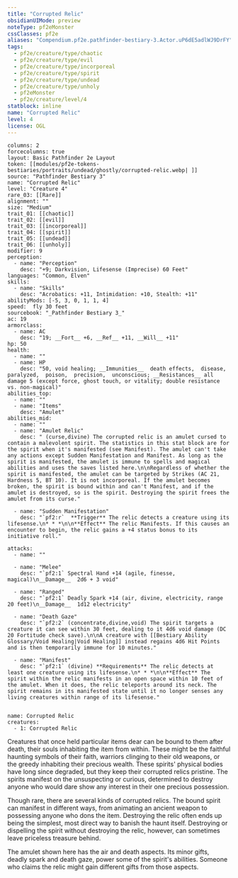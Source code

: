 ```yaml
---
title: "Corrupted Relic"
obsidianUIMode: preview
noteType: pf2eMonster
cssClasses: pf2e
aliases: "Compendium.pf2e.pathfinder-bestiary-3.Actor.uP6dE5adlWJ9DrFY" 
tags:
  - pf2e/creature/type/chaotic
  - pf2e/creature/type/evil
  - pf2e/creature/type/incorporeal
  - pf2e/creature/type/spirit
  - pf2e/creature/type/undead
  - pf2e/creature/type/unholy
  - pf2eMonster
  - pf2e/creature/level/4
statblock: inline
name: "Corrupted Relic"
level: 4
license: OGL
---
```


```statblock
columns: 2
forcecolumns: true
layout: Basic Pathfinder 2e Layout
token: [[modules/pf2e-tokens-bestiaries/portraits/undead/ghostly/corrupted-relic.webp| ]]
source: "Pathfinder Bestiary 3"
name: "Corrupted Relic"
level: "Creature 4"
rare_03: [[Rare]]
alignment: ""
size: "Medium"
trait_01: [[chaotic]]
trait_02: [[evil]]
trait_03: [[incorporeal]]
trait_04: [[spirit]]
trait_05: [[undead]]
trait_06: [[unholy]]
modifier: 9
perception:
  - name: "Perception"
    desc: "+9; Darkvision, Lifesense (Imprecise) 60 Feet"
languages: "Common, Elven"
skills:
  - name: "Skills"
    desc: "Acrobatics: +11, Intimidation: +10, Stealth: +11"
abilityMods: [-5, 3, 0, 1, 1, 4]
speed:  fly 30 feet
sourcebook: "_Pathfinder Bestiary 3_"
ac: 19
armorclass:
  - name: AC
    desc: "19; __Fort__ +6, __Ref__ +11, __Will__ +11"
hp: 50
health:
  - name: ""
  - name: HP
    desc: "50, void healing; __Immunities__  death effects,  disease,  paralyzed,  poison,  precision,  unconscious; __Resistances__ all damage 5 (except force, ghost touch, or vitality; double resistance vs. non-magical)"
abilities_top:
  - name: ""
  - name: "Items"
    desc: "Amulet"
abilities_mid:
  - name: ""
  - name: "Amulet Relic"
    desc: " (curse,divine) The corrupted relic is an amulet cursed to contain a malevolent spirit. The statistics in this stat block are for the spirit when it's manifested (see Manifest). The amulet can't take any actions except Sudden Manifestation and Manifest. As long as the spirit is manifested, the amulet is immune to spells and magical abilities and uses the saves listed here.\n\nRegardless of whether the spirit is manifested, the amulet can be targeted by Strikes (AC 21, Hardness 5, BT 10). It is not incorporeal. If the amulet becomes broken, the spirit is bound within and can't Manifest, and if the amulet is destroyed, so is the spirit. Destroying the spirit frees the amulet from its curse."

  - name: "Sudden Manifestation"
    desc: "`pf2:r`  **Trigger** The relic detects a creature using its lifesense.\n* * *\n\n**Effect** The relic Manifests. If this causes an encounter to begin, the relic gains a +4 status bonus to its initiative roll."

attacks:
  - name: ""

  - name: "Melee"
    desc: "`pf2:1` Spectral Hand +14 (agile, finesse, magical)\n__Damage__  2d6 + 3 void"

  - name: "Ranged"
    desc: "`pf2:1` Deadly Spark +14 (air, divine, electricity, range 20 feet)\n__Damage__  1d12 electricity"

  - name: "Death Gaze"
    desc: "`pf2:2` (concentrate,divine,void) The spirit targets a creature it can see within 30 feet, dealing to it 4d6 void damage (DC 20 Fortitude check save).\n\nA creature with [[Bestiary Ability Glossary/Void Healing|Void Healing]] instead regains 4d6 Hit Points and is then temporarily immune for 10 minutes."

  - name: "Manifest"
    desc: "`pf2:1` (divine) **Requirements** The relic detects at least one creature using its lifesense.\n* * *\n\n**Effect** The spirit within the relic manifests in an open space within 10 feet of the amulet. When it does, the relic teleports around its neck. The spirit remains in its manifested state until it no longer senses any living creatures within range of its lifesense."
 
```

```encounter-table
name: Corrupted Relic
creatures:
  - 1: Corrupted Relic
```



Creatures that once held particular items dear can be bound to them after death, their souls inhabiting the item from within. These might be the faithful haunting symbols of their faith, warriors clinging to their old weapons, or the greedy inhabiting their precious wealth. These spirits' physical bodies have long since degraded, but they keep their corrupted relics pristine. The spirits manifest on the unsuspecting or curious, determined to destroy anyone who would dare show any interest in their one precious possession.

Though rare, there are several kinds of corrupted relics. The bound spirit can manifest in different ways, from animating an ancient weapon to possessing anyone who dons the item. Destroying the relic often ends up being the simplest, most direct way to banish the haunt itself. Destroying or dispelling the spirit without destroying the relic, however, can sometimes leave priceless treasure behind.

The amulet shown here has the air and death aspects. Its minor gifts, deadly spark and death gaze, power some of the spirit's abilities. Someone who claims the relic might gain different gifts from those aspects.

